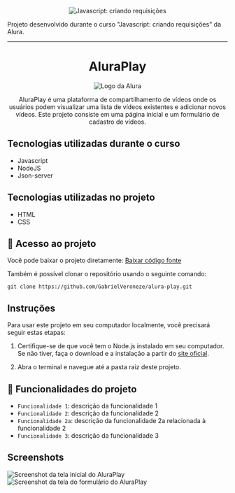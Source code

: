 <p align="center"> <img src="https://imgur.com/J3hD21O.png" alt="Javascript: criando requisições"> </p>
<p>Projeto desenvolvido durante o curso "Javascript: criando requisições" da Alura.</p>

<hr>

<h1 align="center">AluraPlay</h1>

<p align="center"> <img src="https://github.com/GabrielVeroneze/alura-play/blob/c9fe7fe0f7162aa001a9fae10b319b261b3239e6/assets/img/cabecalho/Logo.pnghttps://github.com/GabrielVeroneze/alura-play/blob/c9fe7fe0f7162aa001a9fae10b319b261b3239e6/assets/img/cabecalho/Logo.png" alt="Logo da Alura"> </p>
<p align="center">AluraPlay é uma plataforma de compartilhamento de vídeos onde os usuários podem visualizar uma lista de vídeos existentes e adicionar novos vídeos. Este projeto consiste em uma página inicial e um formulário de cadastro de vídeos.</p>

## Tecnologias utilizadas durante o curso
* Javascript
* NodeJS
* Json-server

## Tecnologias utilizadas no projeto
* HTML
* CSS

## :open_file_folder: Acesso ao projeto
Você pode baixar o projeto diretamente:
[Baixar código fonte](https://github.com/GabrielVeroneze/alura-play/archive/refs/heads/main.zip)

Também é possível clonar o repositório usando o seguinte comando:
```
git clone https://github.com/GabrielVeroneze/alura-play.git
```

## Instruções
Para usar este projeto em seu computador localmente, você precisará seguir estas etapas:

1. Certifique-se de que você tem o Node.js instalado em seu computador. Se não tiver, faça o download e a instalação a partir do [site oficial](https://nodejs.org/).

2. Abra o terminal e navegue até a pasta raiz deste projeto.





## :hammer: Funcionalidades do projeto

- `Funcionalidade 1`: descrição da funcionalidade 1
- `Funcionalidade 2`: descrição da funcionalidade 2
- `Funcionalidade 2a`: descrição da funcionalidade 2a relacionada à funcionalidade 2
- `Funcionalidade 3`: descrição da funcionalidade 3

## Screenshots
![Screenshot da tela inicial do AluraPlay](https://imgur.com/aymxEsh.png)
![Screenshot da tela do formulário do AluraPlay](https://imgur.com/ShNADf2.png)
